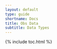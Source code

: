 ```yaml
---
layout: default
type: guide
shortname: Docs
title: Obs Data
subtitle: Data Types
---
```


{% include toc.html %}
